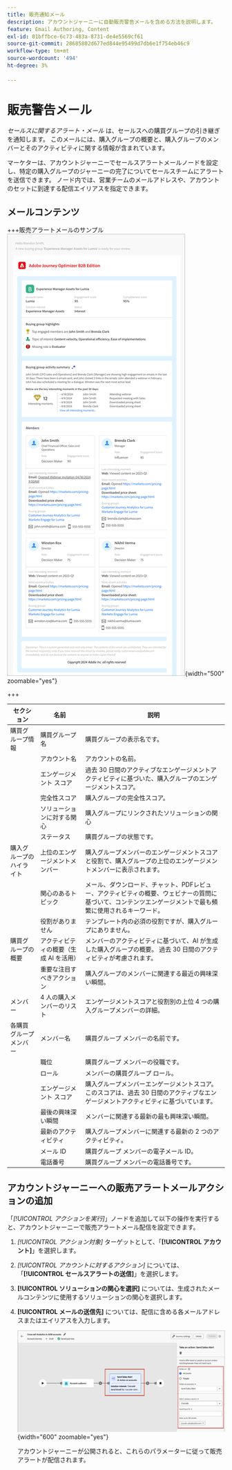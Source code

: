 ```yaml
---
title: 販売通知メール
description: アカウントジャーニーに自動販売警告メールを含める方法を説明します。
feature: Email Authoring, Content
exl-id: 01bffbce-6c73-483a-8731-de4e5569cf61
source-git-commit: 28685802d677ed844e95499d7db6e1f754eb46c9
workflow-type: tm+mt
source-wordcount: '494'
ht-degree: 3%

---
```


# 販売警告メール

_セールスに関するアラート・メール_ は、セールスへの購買グループの引き継ぎを通知します。 このメールには、購入グループの概要と、購入グループのメンバーとそのアクティビティに関する情報が含まれています。

マーケターは、アカウントジャーニーでセールスアラートメールノードを設定し、特定の購入グループのジャーニーの完了についてセールスチームにアラートを送信できます。 ノード内では、営業チームのメールアドレスや、アカウントのセットに到達する配信エイリアスを指定できます。

## メールコンテンツ

+++販売アラートメールのサンプル
![ デフォルトテンプレートを使用した販売アラートメールの例 ](./assets/sales-alert-email-example.png){width="500" zoomable="yes"}

+++

| セクション | 名前 | 説明 |
| - | ---- | ----------- |
| 購買グループ情報 | 購買グループ名 | 購買グループの表示名です。 |
|   | アカウント名 | アカウントの名前。 |
|   | エンゲージメント スコア | 過去 30 日間のアクティブなエンゲージメントアクティビティに基づいた、購入グループのエンゲージメントスコア。 |
|   | 完全性スコア | 購入グループの完全性スコア。 |
|   | ソリューションに対する関心 | 購入グループにリンクされたソリューションの関心 |
|   | ステータス | 購買グループの状態です。 |
| 購入グループのハイライト | 上位のエンゲージメントメンバー | 購入グループメンバーのエンゲージメントスコアと役割で、購入グループの上位のエンゲージメントメンバーに表示されます。 |
|   | 関心のあるトピック | メール、ダウンロード、チャット、PDFレビュー、アクティビティの概要、ウェビナーの質問に基づいて、コンテンツエンゲージメントで最も頻繁に使用されるキーワード。 |
|   | 役割がありません | テンプレート内の必須の役割ですが、購入グループにありません。 |
| 購買グループの概要 | アクティビティの概要（生成 AI を活用） | メンバーのアクティビティに基づいて、AI が生成した購入グループの概要。 過去 30 日間のアクティビティが考慮されます。 |
|   | 重要な注目すべきアクション | 購入グループのメンバーに関連する最近の興味深い瞬間。 |
| メンバー | 4 人の購入メンバーのリスト | エンゲージメントスコアと役割別の上位 4 つの購入グループメンバーの詳細。 |
| 各購買グループ メンバー | メンバー名 | 購買グループ メンバーの名前です。 |
|   | 職位 | 購買グループ メンバーの役職です。 |
|   | ロール | メンバーの購買グループ ロール。 |
|   | エンゲージメント スコア | 購入グループメンバーエンゲージメントスコア。 このスコアは、過去 30 日間のアクティブなエンゲージメントアクティビティに基づいています。 |
|   | 最後の興味深い瞬間 | メンバーに関連する最新の最も興味深い瞬間。 |
|   | 最新のアクティビティ | 購入グループメンバーに関連する最新の 2 つのアクティビティ。 |
|   | メール ID | 購買グループ メンバーの電子メール ID。 |
|   | 電話番号 | 購買グループ メンバーの電話番号です。 |

## アカウントジャーニーへの販売アラートメールアクションの追加

「_[!UICONTROL アクションを実行]_」ノードを追加して以下の操作を実行すると、アカウントジャーニーで販売アラートメール配信を設定できます。

1. _[!UICONTROL アクション対象]_ ターゲットとして、「**[!UICONTROL アカウント]**」を選択します。

1. _[!UICONTROL アカウントに対するアクション]_ については、「**[!UICONTROL セールスアラートの送信]**」を選択します。

1. **[!UICONTROL ソリューションの関心を選択]** については、生成されたメールコンテンツに使用するソリューションの関心を選択します。

1. **[!UICONTROL メールの送信先]** については、配信に含める各メールアドレスまたはエイリアスを入力します。

   ![ 新しいメールを作成ダイアログ ](assets/sales-alert-email-journey-node.png){width="600" zoomable="yes"}

   アカウントジャーニーが公開されると、これらのパラメーターに従って販売アラートが配信されます。

